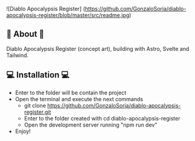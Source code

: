 ![Diablo Apocalypsis Register]
(https://github.com/GonzaloSoria/diablo-apocalypsis-register/blob/master/src/readme.jpg)

## 📜 About 📜

Diablo Apocalypsis Register (concept art), building with Astro, Svelte and Tailwind.

## 💻 Installation 💻
- Enter to the folder will be contain the project
- Open the terminal and execute the next commands
    - git clone https://github.com/GonzaloSoria/diablo-apocalypsis-register.git
    - Enter to the folder created with cd diablo-apocalypsis-register
    - Open the development server running "npm run dev"
- Enjoy! 

